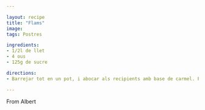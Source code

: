 ```yaml
---

layout: recipe
title: "Flams"
image: 
tags: Postres

ingredients:
- 1/2l de llet
- 4 ous
- 125g de sucre

directions:
- Barrejar tot en un pot, i abocar als recipients amb base de carmel. Posar al 180º al forn al bany maria durant 30-40'.

---
```


From Albert
